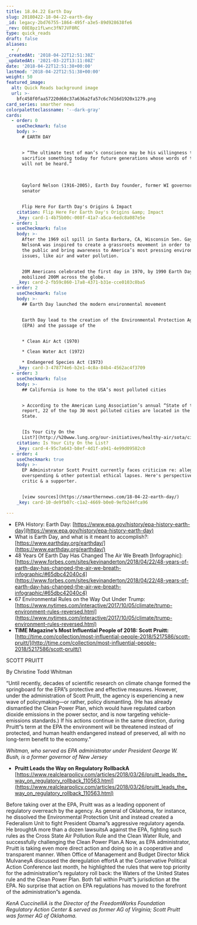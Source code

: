```yaml
---
title: 18.04.22 Earth Day
slug: 20180422-18-04-22-earth-day
_id: legacy-2bd76755-1864-495f-a3e5-89d928638fe6
_rev: O8E8pz1fLwnc3fN7JVF0RC
type: quick_reads
draft: false
aliases:
  - /
_createdAt: '2018-04-22T12:51:38Z'
_updatedAt: '2021-03-22T13:11:08Z'
date: '2018-04-22T12:51:38+00:00'
lastmod: '2018-04-22T12:51:38+00:00'
weight: 50
featured_image:
  alt: Quick Reads background image
  url: >-
    bfc458f0faa57220d60c37a636a2fa57c6c7d16d1920x1279.png
card_series: smarther news
colorpaletteclassname: '--dark-gray'
cards:
  - order: 0
    useCheckmark: false
    body: >-
      # EARTH DAY


      > “The ultimate test of man’s conscience may be his willingness to
      sacrifice something today for future generations whose words of thanks
      will not be heard.”  
        
        
        
      Gaylord Nelson (1916-2005), Earth Day founder, former WI governor &
      senator


      Flip Here For Earth Day's Origins & Impact
    citation: Flip Here For Earth Day's Origins &amp; Impact
    _key: card-1-4b75b00c-008f-41a7-a5ca-6edc8a087e5e
  - order: 1
    useCheckmark: false
    body: >-
      After the 1969 oil spill in Santa Barbara, CA, Wisconsin Sen. Gaylord
      NelsonA was inspired to create a grassroots movement in order to educate
      the public and bring awareness to America’s most pressing environmental
      issues, like air and water pollution.


      20M Americans celebrated the first day in 1970, by 1990 Earth Day
      mobilized 200M across the globe.
    _key: card-2-fb59c860-17a8-4371-b31e-cce0103c8ba5
  - order: 2
    useCheckmark: false
    body: >-
      ## Earth Day launched the modern environmental movement


      Earth Day lead to the creation of the Environmental Protection Agency
      (EPA) and the passage of the


      * Clean Air Act (1970)

      * Clean Water Act (1972)

      * Endangered Species Act (1973)
    _key: card-3-478774e6-b2e1-4c8a-84b4-4562ac4f3709
  - order: 3
    useCheckmark: false
    body: >-
      ## California is home to the USA’s most polluted cities


      > According to the American Lung Association’s annual “State of the Air”
      report, 22 of the top 30 most polluted cities are located in the Golden
      State.


      [Is Your City On the
      List?](http://%20www.lung.org/our-initiatives/healthy-air/sota/city-rankings/most-polluted-cities.html)
    citation: Is Your City On the List?
    _key: card-4-95c7a643-b8ef-4d1f-a941-4e99d09582c0
  - order: 4
    useCheckmark: true
    body: >-
      EP Administrator Scott Pruitt currently faces criticism re: allegations of
      overspending & other potential ethical lapses. Here's perspective from a
      critic & a supporter.


      [view sources](https://smarthernews.com/18-04-22-earth-day/)
    _key: card-10-de9fb07c-c1a2-4669-b0e0-9efb244fca96

---
```

* EPA History: Earth Day: [https://www.epa.gov/history/epa-history-earth-day](https://www.epa.gov/history/epa-history-earth-day)
* What is Earth Day, and what is it meant to accomplish?: [https://www.earthday.org/earthday/](https://www.earthday.org/earthday/)
* 48 Years Of Earth Day Has Changed The Air We Breath [Infographic]: [https://www.forbes.com/sites/kevinanderton/2018/04/22/48-years-of-earth-day-has-changed-the-air-we-breath-infographic/#65dbc42040c4](https://www.forbes.com/sites/kevinanderton/2018/04/22/48-years-of-earth-day-has-changed-the-air-we-breath-infographic/#65dbc42040c4)
* 67 Environmental Rules on the Way Out Under Trump: [https://www.nytimes.com/interactive/2017/10/05/climate/trump-environment-rules-reversed.html](https://www.nytimes.com/interactive/2017/10/05/climate/trump-environment-rules-reversed.html)
* **TIME Magazine’s Most Influential People of 2018: Scott Pruitt:** [http://time.com/collection/most-influential-people-2018/5217586/scott-pruitt/](http://time.com/collection/most-influential-people-2018/5217586/scott-pruitt/)

SCOTT PRUITT

By Christine Todd Whitman

“Until recently, decades of scientific research on climate change formed the springboard for the EPA”s protective and effective measures. However, under the administration of Scott Pruitt, the agency is experiencing a new wave of policymaking—or rather, policy dismantling. (He has already dismantled the Clean Power Plan, which would have regulated carbon dioxide emissions in the power sector, and is now targeting vehicle-emissions standards.) If his actions continue in the same direction, during Pruitt”s term at the EPA the environment will be threatened instead of protected, and human health endangered instead of preserved, all with no long-term benefit to the economy.”

_Whitman, who served as EPA administrator under President George W. Bush, is a former governor of New Jersey_

* **Pruitt Leads the Way on Regulatory RollbackA**  
[https://www.realclearpolicy.com/articles/2018/03/26/pruitt_leads_the_way_on_regulatory_rollback_110563.html](https://www.realclearpolicy.com/articles/2018/03/26/pruitt_leads_the_way_on_regulatory_rollback_110563.html)

Before taking over at the EPA, Pruitt was as a leading opponent of regulatory overreach by the agency. As general of Oklahoma, for instance, he dissolved the Environmental Protection Unit and instead created a Federalism Unit to fight President Obama”s aggressive regulatory agenda. He broughtA more than a dozen lawsuitsA against the EPA, fighting such rules as the Cross State Air Pollution Rule and the Clean Water Rule, and successfully challenging the Clean Power Plan.A Now, as EPA administrator, Pruitt is taking even more direct action and doing so in a cooperative and transparent manner. When Office of Management and Budget Director Mick MulvaneyA discussed the deregulation effortA at the Conservative Political Action Conference last month, he highlighted the rules that were top priority for the administration”s regulatory roll back: the Waters of the United States rule and the Clean Power Plan. Both fall within Pruitt”s jurisdiction at the EPA. No surprise that action on EPA regulations has moved to the forefront of the administration”s agenda.

_KenA CuccinelliA is the Director of the FreedomWorks Foundation Regulatory Action Center & served as former AG of Virginia; Scott Pruitt was former AG of Oklahoma._